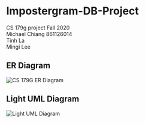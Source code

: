 # Impostergram-DB-Project
CS 179g project Fall 2020  
Michael Chiang 861126014  
Tinh La  
Mingi Lee  

## ER Diagram
![CS 179G ER Diagram](https://github.com/mychiang13/Impostergram-DB-Project/blob/main/images/CS%20179G%20ER%20Diagram.png)

## Light UML Diagram
![Light UML Diagram](https://github.com/mychiang13/Impostergram-DB-Project/blob/main/images/CS%20179G%20Design%20Diagram.png)

